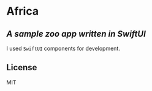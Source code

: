 # Africa
## _A sample zoo app written in SwiftUI_

I used `SwiftUI` components for development. 

## License

MIT
